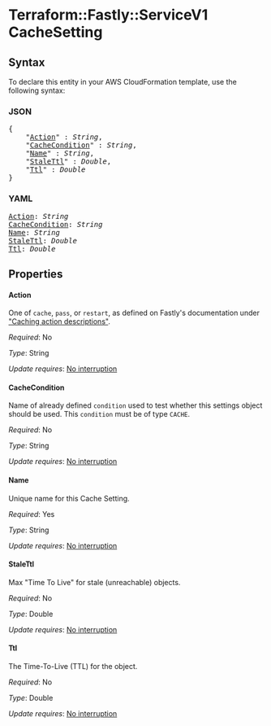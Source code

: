 # Terraform::Fastly::ServiceV1 CacheSetting

## Syntax

To declare this entity in your AWS CloudFormation template, use the following syntax:

### JSON

<pre>
{
    "<a href="#action" title="Action">Action</a>" : <i>String</i>,
    "<a href="#cachecondition" title="CacheCondition">CacheCondition</a>" : <i>String</i>,
    "<a href="#name" title="Name">Name</a>" : <i>String</i>,
    "<a href="#stalettl" title="StaleTtl">StaleTtl</a>" : <i>Double</i>,
    "<a href="#ttl" title="Ttl">Ttl</a>" : <i>Double</i>
}
</pre>

### YAML

<pre>
<a href="#action" title="Action">Action</a>: <i>String</i>
<a href="#cachecondition" title="CacheCondition">CacheCondition</a>: <i>String</i>
<a href="#name" title="Name">Name</a>: <i>String</i>
<a href="#stalettl" title="StaleTtl">StaleTtl</a>: <i>Double</i>
<a href="#ttl" title="Ttl">Ttl</a>: <i>Double</i>
</pre>

## Properties

#### Action

One of `cache`, `pass`, or `restart`, as defined
on Fastly's documentation under ["Caching action descriptions"](https://docs.fastly.com/guides/performance-tuning/controlling-caching#caching-action-descriptions).

_Required_: No

_Type_: String

_Update requires_: [No interruption](https://docs.aws.amazon.com/AWSCloudFormation/latest/UserGuide/using-cfn-updating-stacks-update-behaviors.html#update-no-interrupt)

#### CacheCondition

Name of already defined `condition` used to test whether this settings object should be used. This `condition` must be of type `CACHE`.

_Required_: No

_Type_: String

_Update requires_: [No interruption](https://docs.aws.amazon.com/AWSCloudFormation/latest/UserGuide/using-cfn-updating-stacks-update-behaviors.html#update-no-interrupt)

#### Name

Unique name for this Cache Setting.

_Required_: Yes

_Type_: String

_Update requires_: [No interruption](https://docs.aws.amazon.com/AWSCloudFormation/latest/UserGuide/using-cfn-updating-stacks-update-behaviors.html#update-no-interrupt)

#### StaleTtl

Max "Time To Live" for stale (unreachable) objects.

_Required_: No

_Type_: Double

_Update requires_: [No interruption](https://docs.aws.amazon.com/AWSCloudFormation/latest/UserGuide/using-cfn-updating-stacks-update-behaviors.html#update-no-interrupt)

#### Ttl

The Time-To-Live (TTL) for the object.

_Required_: No

_Type_: Double

_Update requires_: [No interruption](https://docs.aws.amazon.com/AWSCloudFormation/latest/UserGuide/using-cfn-updating-stacks-update-behaviors.html#update-no-interrupt)

